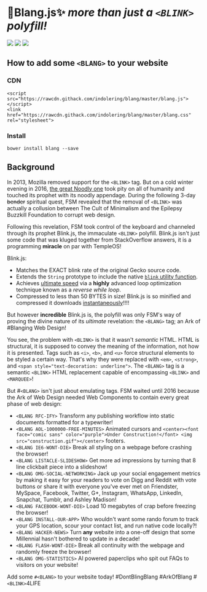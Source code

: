 <link href="https://rawcdn.githack.com/indolering/blang/master/blang.css" rel="stylesheet">

<blink>💎Blang.js✨ *more than just a `<BLINK>` polyfill!*</blink>
===========================

<img src="https://img.shields.io/badge/build-passing-green.svg"> <img src="https://img.shields.io/badge/coverage-100%25-green.svg"> <img src="https://img.shields.io/packagist/dm/doctrine/orm.svg">

How to add some <blink>`<BLANG>`</blink> to your website
--------------------------------------------------------

### CDN

    <script src="https://rawcdn.githack.com/indolering/blang/master/blang.js"></script>
    <link href="https://rawcdn.githack.com/indolering/blang/master/blang.css" rel="stylesheet">

### Install

    bower install blang --save
    
Background
----------

In 2013, Mozilla removed support for the `<BLINK>` tag. But on a cold winter evening in 2016, [the great Noodly one](FSM) took pity on all of humanity and touched its prophet with its noodly appendage.
During the following 3-day ~~bender~~ spiritual quest, FSM revealed that the removal of `<BLINK>` was actually a collusion between The Cult of Minimalism and the Epilepsy Buzzkill Foundation to corrupt web design.

Following this revelation, FSM took control of the keyboard and channeled through its prophet <blink>Blink.js</blink>, the immaculate `<BLINK>` polyfill.
<blink>Blink.js</blink> isn't just some code that was kluged together from StackOverflow answers, it is a programming **miracle** on par with TempleOS!

<blink>Blink.js</blink>:

* Matches the EXACT <blink>blink</blink> rate of the original Gecko source code. 
* Extends the `String` prototype to include the native [`blink` utility function](blink()).
* Achieves [ultimate speed](loop) via a **highly** advanced loop optimization technique known as a *reverse while loop*.
* Compressed to less than 50 BYTES in size!  <blink>Blink.js</blink> is so minified and compressed it downloads [instantaneously](http://www.download-time.com/)!!!!

But however **incredible** <blink>Blink.js</blink> is, the polyfill was only FSM's way of proving the divine nature of its *ultimate* revelation: the  `<BLANG>` tag; an Ark of #Blanging Web Design!

You see, the problem with `<BLINK>` is that it wasn't *semantic* HTML.  HTML is structural, it is supposed to convey the meaning of the information, not how it is presented.
Tags such as `<i>`, `<b>`, and `<u>` force structural elements to be styled a certain way.  That's why they were replaced with `<em>`, `<strong>`, and `<span style="text-decoration: underline">`.
The `<BLANG>` tag is a semantic `<BLINK>` HTML replacement capable of encompassing `<BLINK>` and `<MARQUEE>`!
 
But #`<BLANG>` isn't just about emulating tags.  FSM waited until 2016 because the Ark of Web Design needed Web Components to contain every great phase of web design:

  * `<BLANG RFC-IFY>`   Transform any publishing workflow into static documents formatted for a typewriter!
  * `<BLANG AOL-1000000-FREE-MINUTES>` Animated cursors and `<center><font face="comic sans" color="purple">Under Construction!</font> <img src="construction.gif"></center>` footers.
  * `<BLANG IE6-WONT-DIE>`   Break all styling on a webpage before crashing the browser!
  * `<BLANG LISTACLE-SLIDESHOW>`    Get more ad impressions by turning that 8 line clickbait piece into a slideshow!
  * `<BLANG OMG-SOCIAL-NETWORKING>` Jack up your social engagement metrics by making it easy for your readers to vote on Digg and Reddit with vote buttons or share it with everyone you've ever met on Friendster, MySpace, Facebook, Twitter, G+, Instagram, WhatsApp, LinkedIn, Snapchat, Tumblr, and Ashley Madison!
  * `<BLANG FACEBOOK-WONT-DIE>` Load 10 megabytes of crap before freezing the browser! 
  * `<BLANG INSTALL-OUR-APP>`   Who wouldn't want some rando forum to track your GPS location, scour your contact list, and run native code locally?!
  * `<BLANG HACKER-NEWS>`   Turn **any** website into a one-off design that some Millennial hasn't bothered to update in a decade!
  * `<BLANG FLASH-WONT-DIE>`    Break all continuity with the webpage and randomly freeze the browser! 
  * `<BLANG OMG-STATISTICS>`    AI powered paperclips who spit out FAQs to visitors on your website!
  
Add some <blink>`#<BLANG>`</blink> to your website today! #DontBlingBlang #ArkOfBlang #`<BLINK>`4LIFE

[FSM]: https://en.wikipedia.org/wiki/Flying_Spaghetti_Monster
[css2]: https://www.w3.org/TR/CSS21/text.html#lining-striking-props
[blink()]: https://developer.mozilla.org/en-US/docs/Web/JavaScript/Reference/Global_Objects/String/blink
[loop]: https://jsperf.com/while-reverse-vs-for-cached-length
[temple]: http://www.templeos.org
[semantic-html]: https://en.wikipedia.org/wiki/Semantic_HTML

